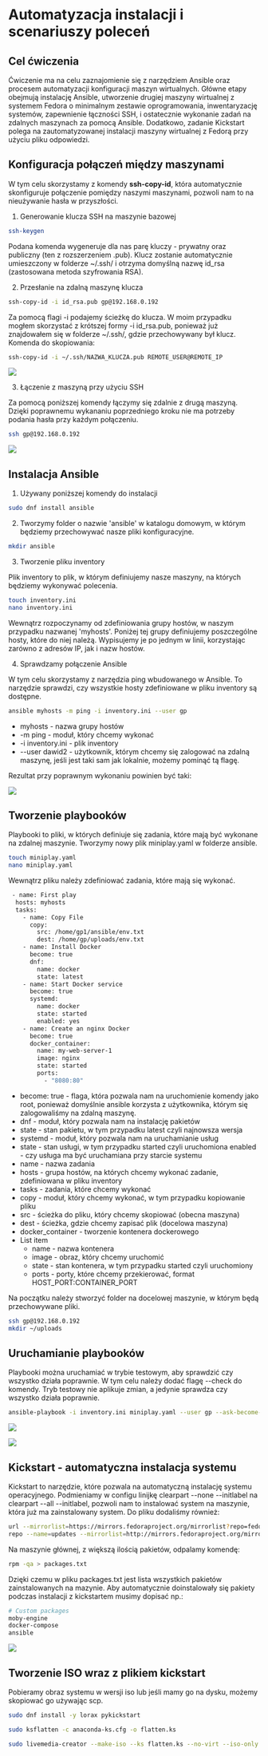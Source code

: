 # Automatyzacja instalacji i scenariuszy poleceń
## Cel ćwiczenia
Ćwiczenie ma na celu zaznajomienie się z narzędziem Ansible oraz procesem automatyzacji konfiguracji maszyn wirtualnych. Główne etapy obejmują instalację Ansible, utworzenie drugiej maszyny wirtualnej z systemem Fedora o minimalnym zestawie oprogramowania, inwentaryzację systemów, zapewnienie łączności SSH, i ostatecznie wykonanie zadań na zdalnych maszynach za pomocą Ansible. Dodatkowo, zadanie Kickstart polega na zautomatyzowanej instalacji maszyny wirtualnej z Fedorą przy użyciu pliku odpowiedzi.
## Konfiguracja połączeń między maszynami
W tym celu skorzystamy z komendy **ssh-copy-id**, która automatycznie skonfiguruje połączenie pomiędzy naszymi maszynami, pozwoli nam to na nieużywanie hasła w przyszłości.
1. Generowanie klucza SSH na maszynie bazowej
```bash
ssh-keygen
``` 
Podana komenda wygeneruje dla nas parę kluczy - prywatny oraz publiczny (ten z rozszerzeniem .pub). Klucz zostanie automatycznie umieszczony w folderze ~/.ssh/ i otrzyma domyślną nazwę id_rsa (zastosowana metoda szyfrowania RSA).

2. Przesłanie na zdalną maszynę klucza
```bash
ssh-copy-id -i id_rsa.pub gp@192.168.0.192
```
Za pomocą flagi -i podajemy ścieżkę do klucza. W moim przypadku mogłem skorzystać z krótszej formy -i id_rsa.pub, ponieważ już znajdowałem się w folderze ~/.ssh/, gdzie przechowywany był klucz.
Komenda do skopiowania:
```bash
ssh-copy-id -i ~/.ssh/NAZWA_KLUCZA.pub REMOTE_USER@REMOTE_IP
```
![](image1.png)

3. Łączenie z maszyną przy użyciu SSH

Za pomocą poniższej komendy łączymy się zdalnie z drugą maszyną. Dzięki poprawnemu wykananiu poprzedniego kroku nie ma potrzeby podania hasła przy każdym połączeniu.
```bash
ssh gp@192.168.0.192
```

![](image2.png)

## Instalacja Ansible
1. Używany poniższej komendy do instalacji
```bash
sudo dnf install ansible
```
2. Tworzymy folder o nazwie 'ansible' w katalogu domowym, w którym będziemy przechowywać nasze pliki konfiguracyjne.
```bash
mkdir ansible
```
3. Tworzenie pliku inventory

Plik inventory to plik, w którym definiujemy nasze maszyny, na których będziemy wykonywać polecenia.
```bash
touch inventory.ini
nano inventory.ini
```

Wewnątrz rozpoczynamy od zdefiniowania grupy hostów, w naszym przypadku nazwanej 'myhosts'. Poniżej tej grupy definiujemy poszczególne hosty, które do niej należą. Wypisujemy je po jednym w linii, korzystając zarówno z adresów IP, jak i nazw hostów.

4. Sprawdzamy połączenie Ansible

W tym celu skorzystamy z narzędzia ping wbudowanego w Ansible. To narzędzie sprawdzi, czy wszystkie hosty zdefiniowane w pliku inventory są dostępne.
```bash
ansible myhosts -m ping -i inventory.ini --user gp
```

-   myhosts  - nazwa grupy hostów
-   -m ping  - moduł, który chcemy wykonać
-   -i inventory.ini  - plik inventory
-   --user dawid2  - użytkownik, którym chcemy się zalogować na zdalną maszynę, jeśli jest taki sam jak lokalnie, możemy pominąć tą flagę.

Rezultat przy poprawnym wykonaniu powinien być taki:

 ![](image3.png)

## Tworzenie playbooków
Playbooki to pliki, w których definiuje się zadania, które mają być wykonane na zdalnej maszynie.
Tworzymy nowy plik miniplay.yaml w folderze ansible.
```bash
touch miniplay.yaml
nano miniplay.yaml
```
Wewnątrz pliku należy zdefiniować zadania, które mają się wykonać.
```bash
 - name: First play
  hosts: myhosts
  tasks:
    - name: Copy File
      copy:
        src: /home/gp1/ansible/env.txt
        dest: /home/gp/uploads/env.txt
    - name: Install Docker
      become: true
      dnf:
        name: docker
        state: latest
    - name: Start Docker service
      become: true
      systemd:
        name: docker
        state: started
        enabled: yes
    - name: Create an nginx Docker
      become: true
      docker_container:
        name: my-web-server-1
        image: nginx
        state: started
        ports:
          - "8080:80"
```
 - become: true - flaga, która pozwala nam na uruchomienie komendy jako root, ponieważ domyślnie ansible korzysta z użytkownika, którym się zalogowaliśmy na zdalną maszynę.
- dnf - moduł, który pozwala nam na instalację pakietów
- state - stan pakietu, w tym przypadku latest czyli najnowsza wersja
- systemd - moduł, który pozwala nam na uruchamianie usług
- state - stan usługi, w tym przypadku started czyli uruchomiona
enabled - czy usługa ma być uruchamiana przy starcie systemu
 - name - nazwa zadania
 - hosts - grupa hostów, na których chcemy wykonać zadanie, zdefiniowana w pliku inventory
 - tasks - zadania, które chcemy wykonać
 - copy - moduł, który chcemy wykonać, w tym przypadku kopiowanie pliku
 - src - ścieżka do pliku, który chcemy skopiować (obecna maszyna)
 - dest - ścieżka, gdzie chcemy zapisać plik (docelowa maszyna)
 - docker_container - tworzenie kontenera dockerowego
 - List item
	- name - nazwa kontenera
	- image - obraz, który chcemy uruchomić
	- state - stan kontenera, w tym przypadku started czyli uruchomiony
	- ports - porty, które chcemy przekierować, format 		HOST_PORT:CONTAINER_PORT

Na początku należy stworzyć folder na docelowej maszynie, w którym będą przechowywane pliki.
```bash
ssh gp@192.168.0.192
mkdir ~/uploads
```
## Uruchamianie playbooków
Playbooki można uruchamiać w trybie testowym, aby sprawdzić czy wszystko działa poprawnie. W tym celu należy dodać flagę --check do komendy.
Tryb testowy nie aplikuje zmian, a jedynie sprawdza czy wszystko działa poprawnie.

```bash
ansible-playbook -i inventory.ini miniplay.yaml --user gp --ask-become-pass
```
![](image4.png)

![](image5.png)

## Kickstart - automatyczna instalacja systemu
Kickstart to narzędzie, które pozwala na automatyczną instalację systemu operacyjnego.
Podmieniamy w configu linijkę clearpart --none --initlabel na clearpart --all --initlabel, pozwoli nam to instalować system na maszynie, która już ma zainstalowany system.
Do pliku dodaliśmy również:
```bash
url --mirrorlist=https://mirrors.fedoraproject.org/mirrorlist?repo=fedora-38&arch=aarch64
repo --name=updates --mirrorlist=http://mirrors.fedoraproject.org/mirrorlist?repo=updates-released-f38&arch=aarch64
```

Na maszynie głównej, z większą ilością pakietów, odpalamy komendę:

```bash
rpm -qa > packages.txt
```
Dzięki czemu w pliku packages.txt jest lista wszystkich pakietów zainstalowanych na mazynie.
Aby automatycznie doinstalowały się pakiety podczas instalacji z kickstartem musimy dopisać np.:
```bash
# Custom packages
moby-engine
docker-compose
ansible
```

![](image6.png)

## Tworzenie ISO wraz z plikiem kickstart
Pobieramy obraz systemu w wersji iso lub jeśli mamy go na dysku, możemy skopiować go używając scp.
```bash
sudo dnf install -y lorax pykickstart

sudo ksflatten -c anaconda-ks.cfg -o flatten.ks

sudo livemedia-creator --make-iso --ks flatten.ks --no-virt --iso-only --iso-name image.iso --releasever 38
```
